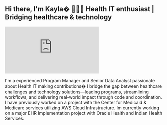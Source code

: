 ## Hi there, I'm Kayla� 👩🏿‍💻 Health IT enthusiast | Bridging healthcare & technology

![My Image](https://raw.githubusercontent.com/kreid191814/README.md/main/working.pdf)

I'm a experienced Program Manager and Senior Data Analyst passionate about Health IT making contributions� I bridge the gap between healthcare challenges and technology solutions—leading programs, streamlining workflows, and delivering real-world impact through code and coordination. I have previously worked on a project with the Center for Medicaid & Medicare services utilizing AWS Cloud Infrastructure. Im currently working on a major EHR Implementation project with Oracle Health and Indian Health Services.


<!--



-->
